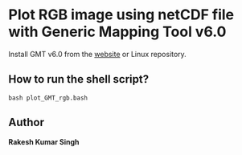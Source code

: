 # Plot RGB image using netCDF file with Generic Mapping Tool v6.0

Install GMT v6.0 from the [website](https://docs.generic-mapping-tools.org/latest/) or Linux repository.

## How to run the shell script?
```
bash plot_GMT_rgb.bash
```


## Author
**Rakesh Kumar Singh**
